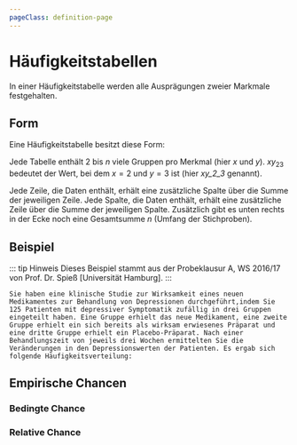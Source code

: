 ```yaml
---
pageClass: definition-page
---
```


# Häufigkeitstabellen

In einer Häufigkeitstabelle werden alle Ausprägungen zweier Markmale festgehalten.

## Form

Eine Häufigkeitstabelle besitzt diese Form:

<frequency-table :x-labels="['x_1', 'x_2', 'x_3']" :y-labels="['y_1', 'y_2', 'y_3']" />

Jede Tabelle enthält $2$ bis $n$ viele Gruppen pro Merkmal (hier $x$ und $y$). $xy_{23}$ bedeutet der Wert, bei dem $x = 2$ und $y = 3$ ist (hier *xy_2_3* genannt).

Jede Zeile, die Daten enthält, erhält eine zusätzliche Spalte über die Summe der jeweiligen Zeile. Jede Spalte, die Daten enthält, erhält eine zusätzliche Zeile über die Summe der jeweiligen Spalte. Zusätzlich gibt es unten rechts in der Ecke noch eine Gesamtsumme $n$ (Umfang der Stichproben).

## Beispiel

::: tip Hinweis
Dieses Beispiel stammt aus der Probeklausur A, WS 2016/17 von Prof. Dr. Spieß [Universität Hamburg].
:::

    Sie haben eine klinische Studie zur Wirksamkeit eines neuen Medikamentes zur Behandlung von Depressionen durchgeführt,indem Sie 125 Patienten mit depressiver Symptomatik zufällig in drei Gruppen eingeteilt haben. Eine Gruppe erhielt das neue Medikament, eine zweite Gruppe erhielt ein sich bereits als wirksam erwiesenes Präparat und eine dritte Gruppe erhielt ein Placebo-Präparat. Nach einer Behandlungszeit von jeweils drei Wochen ermittelten Sie die Veränderungen in den Depressionswerten der Patienten. Es ergab sich folgende Häufigkeitsverteilung:

<frequency-table
    :x-labels="['keine Verbesserung', 'leichte Verbesserung', 'starke Verbesserung']"
    :y-labels="['altes Medikament', 'neues Medikament', 'Placebo']"
    :data="[[9, 24, 12], [3, 16, 14], [7, 25, 13]]"
    />

## Empirische Chancen

### Bedingte Chance



### Relative Chance
